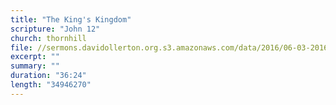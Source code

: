 ```yaml
---
title: "The King's Kingdom"
scripture: "John 12"
church: thornhill
file: //sermons.davidollerton.org.s3.amazonaws.com/data/2016/06-03-2016.mp3
excerpt: ""
summary: ""
duration: "36:24"
length: "34946270"
---
```

